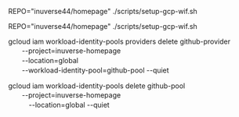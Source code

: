 REPO="inuverse44/homepage" ./scripts/setup-gcp-wif.sh


 REPO="inuverse44/homepage" ./scripts/setup-gcp-wif.sh


  gcloud iam workload-identity-pools providers delete github-provider \
    　　--project=inuverse-homepage \
    　　--location=global \
    　　--workload-identity-pool=github-pool --quiet

 gcloud iam workload-identity-pools delete github-pool \
    　　--project=inuverse-homepage \
   　　　--location=global --quiet
